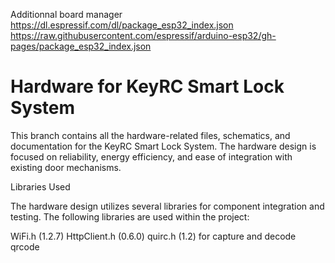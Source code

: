 Additionnal board manager
https://dl.espressif.com/dl/package_esp32_index.json
https://raw.githubusercontent.com/espressif/arduino-esp32/gh-pages/package_esp32_index.json

# Hardware for KeyRC Smart Lock System

This branch contains all the hardware-related files, schematics, and documentation for the KeyRC Smart Lock System. The hardware design is focused on reliability, energy efficiency, and ease of integration with existing door mechanisms.


Libraries Used

The hardware design utilizes several libraries for component integration and testing. The following libraries are used within the project:

WiFi.h (1.2.7)
HttpClient.h (0.6.0) 
quirc.h (1.2) for capture and decode qrcode 

